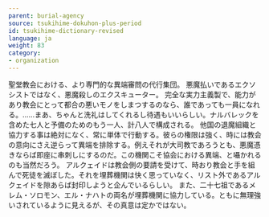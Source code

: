 ```yaml
---
parent: burial-agency
source: tsukihime-dokuhon-plus-period
id: tsukihime-dictionary-revised
language: ja
weight: 83
category:
- organization
---
```


聖堂教会における、より専門的な異端審問の代行集団。
悪魔払いであるエクソシストではなく、悪魔殺しのエクスキューター。
完全な実力主義製で、能力があり教会にとって都合の悪いモノをしまつするのなら、誰であっても一員になれる。……まあ、ちゃんと洗礼はしてくれるし待遇もいいらしい。ナルバレックを含めた七人と予備のためのもう一人、計八人で構成される。
他国の退魔組織と協力する事は絶対になく、常に単体で行動する。彼らの権限は強く、時には教会の意向にさえ逆らって異端を排除する。例えそれが大司教であろうとも、悪魔憑きならば即座に串刺しにするのだ。この機関こそ協会における異端、と囁かれるのも当然だろう。
アルクェイドは教会側の要請を受けて、時おり教会と手を組んで死徒を滅ぼした。それを埋葬機関は快く思っていなく、リスト外であるアルクェイドを隙あらば封印しようと企んでいるらしい。
また、二十七祖であるメレム・ソロモン、エル・ナハトの両名が埋葬機関に協力している。ともに無理強いされているように見えるが、その真意は定かではない。
